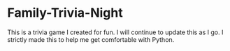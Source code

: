 # Family-Trivia-Night
This is a trivia game I created for fun.
I will continue to update this as I go.
I strictly made this to help me get comfortable with Python.
